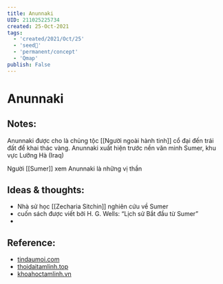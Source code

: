 ```yaml
---
title: Anunnaki
UID: 211025225734
created: 25-Oct-2021
tags:
  - 'created/2021/Oct/25'
  - 'seed🥜'
  - 'permanent/concept'
  - 'Qmap'
publish: False
---
```

# Anunnaki

## Notes:
Anunnaki được cho là chủng tộc [[Người ngoài hành tinh]] cổ đại đến trái đất để khai thác vàng. Anunnaki xuất hiện trước nền văn minh Sumer, khu vực Lưỡng Hà (Iraq)

Người [[Sumer]] xem Anunnaki là những vị thần

## Ideas & thoughts:
- Nhà sử học [[Zecharia Sitchin]] nghiên cứu về Sumer
- cuốn sách được viết bởi H. G. Wells: “Lịch sử Bắt đầu từ Sumer”
- 
## Reference:
- [tindaumoi.com](https://tindaumoi.com/anunnaki--chung-nguoi-ngoai-hanh-tinh-tung-den-trai-at.html)
- [thoidaitamlinh.top](https://www.thoidaitamlinh.top/2018/11/top-14-su-that-ve-nguoi-ngoai-hanh-tinh-Anunnaki.html)
- [khoahoctamlinh.vn](https://khoahoctamlinh.vn/kham-pha/chinh-phu-iraq-thua-nhan-chung-nguoi-ngoai-hanh-tinh-anunnaki-la-co-that-1330.html)
